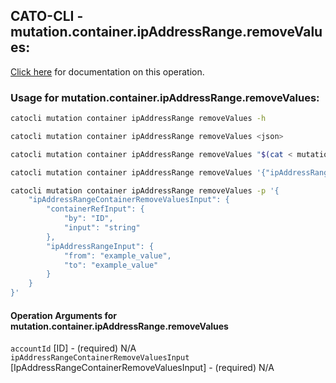 
## CATO-CLI - mutation.container.ipAddressRange.removeValues:
[Click here](https://api.catonetworks.com/documentation/#mutation-mutation.container.ipAddressRange.removeValues) for documentation on this operation.

### Usage for mutation.container.ipAddressRange.removeValues:

```bash
catocli mutation container ipAddressRange removeValues -h

catocli mutation container ipAddressRange removeValues <json>

catocli mutation container ipAddressRange removeValues "$(cat < mutation.container.ipAddressRange.removeValues.json)"

catocli mutation container ipAddressRange removeValues '{"ipAddressRangeContainerRemoveValuesInput":{"containerRefInput":{"by":"ID","input":"string"},"ipAddressRangeInput":{"from":"example_value","to":"example_value"}}}'

catocli mutation container ipAddressRange removeValues -p '{
    "ipAddressRangeContainerRemoveValuesInput": {
        "containerRefInput": {
            "by": "ID",
            "input": "string"
        },
        "ipAddressRangeInput": {
            "from": "example_value",
            "to": "example_value"
        }
    }
}'
```

#### Operation Arguments for mutation.container.ipAddressRange.removeValues ####

`accountId` [ID] - (required) N/A    
`ipAddressRangeContainerRemoveValuesInput` [IpAddressRangeContainerRemoveValuesInput] - (required) N/A    
